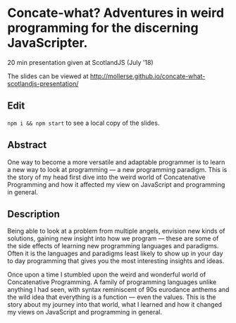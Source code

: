 # Concate-what? Adventures in weird programming for the discerning JavaScripter.

20 min presentation given at ScotlandJS (July '18)

The slides can be viewed at http://mollerse.github.io/concate-what-scotlandjs-presentation/

## Edit

`npm i && npm start` to see a local copy of the slides.

## Abstract

One way to become a more versatile and adaptable programmer is to learn a new way to look at programming — a new programming paradigm. This is the story of my head first dive into the weird world of Concatenative Programming and how it affected my view on JavaScript and programming in general.

## Description

Being able to look at a problem from multiple angels, envision new kinds of solutions, gaining new insight into how we program — these are some of the side effects of learning new programming languages and paradigms. Often it is the languages and paradigms least likely to show up in your day to day programming that gives you the most interesting insights and ideas.

Once upon a time I stumbled upon the weird and wonderful world of Concatenative Programming. A family of programming languages unlike anything I had seen, with syntax reminiscent of 90s eurodance anthems and the wild idea that everything is a function — even the values. This is the story about my journey into that world, what I learned and how it changed my views on JavaScript and programming in general.
